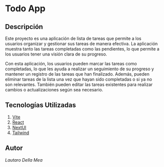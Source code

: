 # Todo App

## Descripción
Este proyecto es una aplicación de lista de tareas que permite a los usuarios organizar y gestionar sus tareas de manera efectiva. La aplicación muestra tanto las tareas completadas como las pendientes, lo que permite a los usuarios tener una visión clara de su progreso.

Con esta aplicación, los usuarios pueden marcar las tareas como completadas, lo que les ayuda a realizar un seguimiento de su progreso y mantener un registro de las tareas que han finalizado. Además, pueden eliminar tareas de la lista una vez que hayan sido completadas o si ya no son relevantes. También pueden editar las tareas existentes para realizar cambios o actualizaciones según sea necesario.

## Tecnologías Utilizadas
1. [Vite](https://vitejs.dev/)
2. [React](https://react.dev/)
3. [NextUI](https://nextui.org/)
4. [Tailwind](https://tailwindcss.com/)

## Autor
_Lautaro Della Mea_